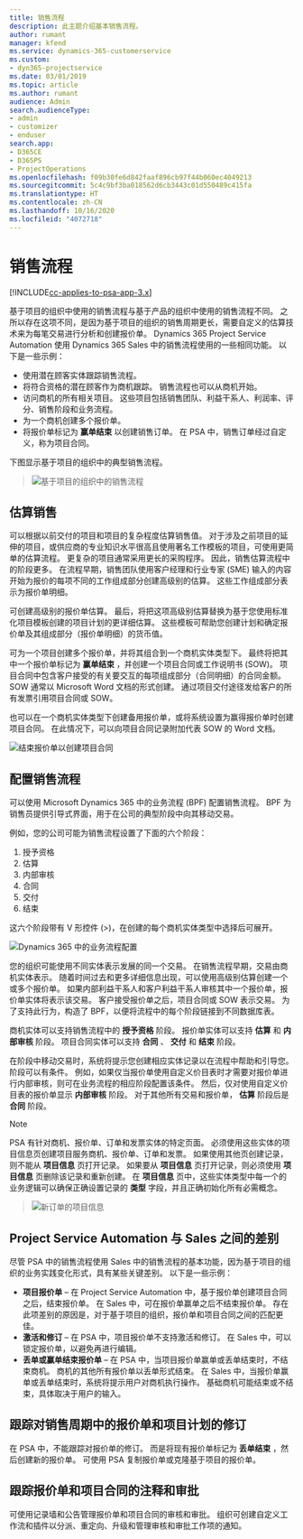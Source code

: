 ```yaml
---
title: 销售流程
description: 此主题介绍基本销售流程。
author: rumant
manager: kfend
ms.service: dynamics-365-customerservice
ms.custom:
- dyn365-projectservice
ms.date: 03/01/2019
ms.topic: article
ms.author: rumant
audience: Admin
search.audienceType:
- admin
- customizer
- enduser
search.app:
- D365CE
- D365PS
- ProjectOperations
ms.openlocfilehash: f09b30fe6d842faaf896cb97f44b060ec4049213
ms.sourcegitcommit: 5c4c9bf3ba018562d6cb3443c01d550489c415fa
ms.translationtype: HT
ms.contentlocale: zh-CN
ms.lasthandoff: 10/16/2020
ms.locfileid: "4072718"
---
```

# <a name="sales-processes"></a>销售流程

[!INCLUDE[cc-applies-to-psa-app-3.x](../includes/cc-applies-to-psa-app-3x.md)]

基于项目的组织中使用的销售流程与基于产品的组织中使用的销售流程不同。 之所以存在这项不同，是因为基于项目的组织的销售周期更长，需要自定义的估算技术来为每笔交易进行分析和创建报价单。 Dynamics 365 Project Service Automation 使用 Dynamics 365 Sales 中的销售流程使用的一些相同功能。 以下是一些示例：

- 使用潜在顾客实体跟踪销售流程。
- 将符合资格的潜在顾客作为商机跟踪。 销售流程也可以从商机开始。
- 访问商机的所有相关项目。 这些项目包括销售团队、利益干系人、利润率、评分、销售阶段和业务流程。
- 为一个商机创建多个报价单。
- 将报价单标记为 **赢单结束** 以创建销售订单。 在 PSA 中，销售订单经过自定义，称为项目合同。

下图显示基于项目的组织中的典型销售流程。

> ![基于项目的组织中的销售流程](media/basic-guide-1.png)

## <a name="estimating-a-sale"></a>估算销售
可以根据以前交付的项目和项目的复杂程度估算销售值。 对于涉及之前项目的延伸的项目，或供应商的专业知识水平很高且使用著名工作模板的项目，可使用更简单的估算流程。 更复杂的项目通常采用更长的采购程序。 因此，销售估算流程中的阶段更多。 在流程早期，销售团队使用客户经理和行业专家 (SME) 输入的内容开始为报价的每项不同的工作组成部分创建高级别的估算。 这些工作组成部分表示为报价单明细。 

可创建高级别的报价单估算。 最后，将把这项高级别估算替换为基于您使用标准化项目模板创建的项目计划的更详细估算。 这些模板可帮助您创建计划和确定报价单及其组成部分（报价单明细）的货币值。 

可为一个项目创建多个报价单，并将其组合到一个商机实体类型下。 最终将把其中一个报价单标记为 **赢单结束** ，并创建一个项目合同或工作说明书 (SOW)。 项目合同中包含客户接受的有关要交互的每项组成部分（合同明细）的合同金额。 SOW 通常以 Microsoft Word 文档的形式创建。 通过项目交付途径发给客户的所有发票引用项目合同或 SOW。

也可以在一个商机实体类型下创建备用报价单，或将系统设置为赢得报价单时创建项目合同。 在此情况下，可以向项目合同记录附加代表 SOW 的 Word 文档。

![结束报价单以创建项目合同](media/basic-guide-2.png)

## <a name="configuring-the-sales-process"></a>配置销售流程
可以使用 Microsoft Dynamics 365 中的业务流程 (BPF) 配置销售流程。 BPF 为销售员提供引导式界面，用于在公司的典型阶段中向其移动交易。

例如，您的公司可能为销售流程设置了下面的六个阶段：

1. 授予资格
2. 估算
3. 内部审核
4. 合同
5. 交付
6. 结束

这六个阶段带有 V 形控件 (\>)，在创建的每个商机实体类型中选择后可展开。

![Dynamics 365 中的业务流程配置](media/basic-guide-3.png)
 
您的组织可能使用不同实体表示发展的同一个交易。 在销售流程早期，交易由商机实体表示。 随着时间过去和更多详细信息出现，可以使用高级别估算创建一个或多个报价单。 如果内部利益干系人和客户利益干系人审核其中一个报价单，报价单实体将表示该交易。 客户接受报价单之后，项目合同或 SOW 表示交易。 为了支持此行为，构造了 BPF，以便将流程中的每个阶段链接到不同数据库表。

商机实体可以支持销售流程中的 **授予资格** 阶段。 报价单实体可以支持 **估算** 和 **内部审核** 阶段。 项目合同实体可以支持 **合同** 、 **交付** 和 **结束** 阶段。

在阶段中移动交易时，系统将提示您创建相应实体记录以在流程中帮助和引导您。 阶段可以有条件。 例如，如果仅当报价单使用自定义价目表时才需要对报价单进行内部审核，则可在业务流程的相应阶段配置该条件。 然后，仅对使用自定义价目表的报价单显示 **内部审核** 阶段。 对于其他所有交易和报价单， **估算** 阶段后是 **合同** 阶段。

> [!NOTE]
> PSA 有针对商机、报价单、订单和发票实体的特定页面。 必须使用这些实体的项目信息页创建项目服务商机、报价单、订单和发票。 如果使用其他页创建记录，则不能从 **项目信息** 页打开记录。 如果要从 **项目信息** 页打开记录，则必须使用 **项目信息** 页删除该记录和重新创建。 在 **项目信息** 页中，这些实体类型中每一个的业务逻辑可以确保正确设置记录的 **类型** 字段，并且正确初始化所有必需概念。

> ![新订单的项目信息](media/basic-guide-4.png)
 
## <a name="differences-between-project-service-automation-and-sales"></a>Project Service Automation 与 Sales 之间的差别
尽管 PSA 中的销售流程使用 Sales 中的销售流程的基本功能，因为基于项目的组织的业务实践变化形式，具有某些关键差别。 以下是一些示例：

- **项目报价单** – 在 Project Service Automation 中，基于报价单创建项目合同之后，结束报价单。 在 Sales 中，可在报价单赢单之后不结束报价单。 存在此项差别的原因是，对于基于项目的组织，报价单和项目合同之间的匹配更佳。 
- **激活和修订** – 在 PSA 中，项目报价单不支持激活和修订。 在 Sales 中，可以锁定报价单，以避免再进行编辑。
- **丢单或赢单结束报价单** – 在 PSA 中，当项目报价单赢单或丢单结束时，不结束商机。 商机的其他所有报价单以丢单形式结束。 在 Sales 中，当报价单赢单或丢单结束时，系统将提示用户对商机执行操作。 基础商机可能结束或不结束，具体取决于用户的输入。

## <a name="tracking-revisions-to-quotes-and-project-plans-in-the-sales-cycle"></a>跟踪对销售周期中的报价单和项目计划的修订
在 PSA 中，不能跟踪对报价单的修订。 而是将现有报价单标记为 **丢单结束** ，然后创建新的报价单。 可使用 PSA 复制报价单或克隆基于项目的报价单。

## <a name="tracking-comments-and-approvals-of-quotes-and-project-contracts"></a>跟踪报价单和项目合同的注释和审批
可使用记录墙和公告管理报价单和项目合同的审核和审批。 组织可创建自定义工作流和插件以分派、重定向、升级和管理审核和审批工作项的通知。
